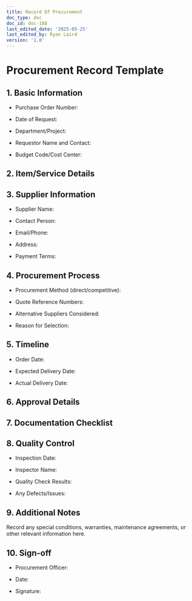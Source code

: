 ```yaml
---
title: Record Of Procurement
doc_type: doc
doc_id: doc-188
last_edited_date: '2025-05-25'
last_edited_by: Ryan Laird
version: '1.0'
---
```


# Procurement Record Template

## 1. Basic Information

- Purchase Order Number:

- Date of Request:

- Department/Project:

- Requestor Name and Contact:

- Budget Code/Cost Center:

## 2. Item/Service Details

<!-- Unsupported block type: table -->

## 3. Supplier Information

- Supplier Name:

- Contact Person:

- Email/Phone:

- Address:

- Payment Terms:

## 4. Procurement Process

- Procurement Method (direct/competitive):

- Quote Reference Numbers:

- Alternative Suppliers Considered:

- Reason for Selection:

## 5. Timeline

- Order Date:

- Expected Delivery Date:

- Actual Delivery Date:

## 6. Approval Details

<!-- Unsupported block type: to_do -->

<!-- Unsupported block type: to_do -->

<!-- Unsupported block type: to_do -->

## 7. Documentation Checklist

<!-- Unsupported block type: to_do -->

<!-- Unsupported block type: to_do -->

<!-- Unsupported block type: to_do -->

<!-- Unsupported block type: to_do -->

<!-- Unsupported block type: to_do -->

<!-- Unsupported block type: to_do -->

## 8. Quality Control

- Inspection Date:

- Inspector Name:

- Quality Check Results:

- Any Defects/Issues:

## 9. Additional Notes

Record any special conditions, warranties, maintenance agreements, or other relevant information here.

## 10. Sign-off

- Procurement Officer:

- Date:

- Signature:
